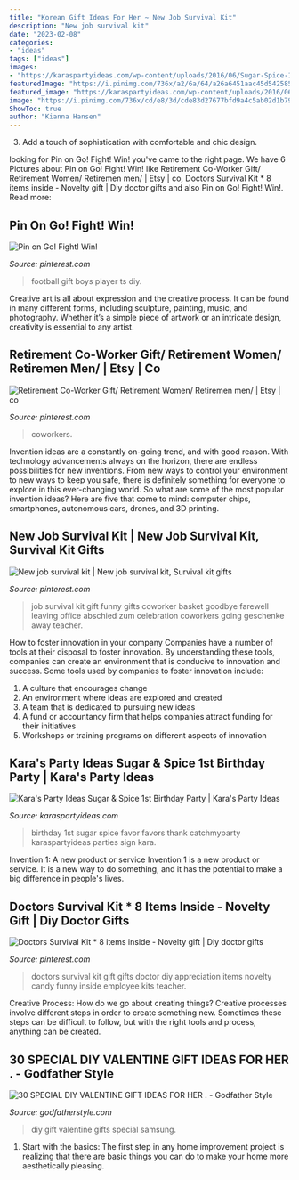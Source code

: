 ```yaml
---
title: "Korean Gift Ideas For Her ~ New Job Survival Kit"
description: "New job survival kit"
date: "2023-02-08"
categories:
- "ideas"
tags: ["ideas"]
images:
- "https://karaspartyideas.com/wp-content/uploads/2016/06/Sugar-Spice-1st-Birthday-Party-via-Karas-Party-Ideas-KarasPartyIdeas.com4_.jpeg"
featuredImage: "https://i.pinimg.com/736x/a2/6a/64/a26a6451aac45d5425856167033664b0.jpg"
featured_image: "https://karaspartyideas.com/wp-content/uploads/2016/06/Sugar-Spice-1st-Birthday-Party-via-Karas-Party-Ideas-KarasPartyIdeas.com4_.jpeg"
image: "https://i.pinimg.com/736x/cd/e8/3d/cde83d27677bfd9a4c5ab02d1b79b798--doctors-survival-kit-survival-kits.jpg"
ShowToc: true
author: "Kianna Hansen"
---
```



3. Add a touch of sophistication with comfortable and chic design.

	

		
looking for Pin on Go! Fight! Win! you've came to the right page. We have 6 Pictures about Pin on Go! Fight! Win! like Retirement Co-Worker Gift/ Retirement Women/ Retiremen men/ | Etsy | co, Doctors Survival Kit * 8 items inside - Novelty gift | Diy doctor gifts and also Pin on Go! Fight! Win!. Read more:
		
    
## Pin On Go! Fight! Win!

<img loading=lazy src="https://i.pinimg.com/736x/4a/ee/33/4aee33c8c81383f52f212540cbba0a4a.jpg" onerror="this.onerror=null;this.src='https://tse2.mm.bing.net/th?id=OIP.aJhf8-AAG4eHGyP6715FAQHaJ3&amp;pid=15.1';" alt="Pin on Go! Fight! Win!">

_Source: pinterest.com_

>football gift boys player ts diy. 

	

Creative art is all about expression and the creative process. It can be found in many different forms, including sculpture, painting, music, and photography. Whether it’s a simple piece of artwork or an intricate design, creativity is essential to any artist.

    
## Retirement Co-Worker Gift/ Retirement Women/ Retiremen Men/ | Etsy | Co

<img loading=lazy src="https://i.pinimg.com/736x/3a/55/3a/3a553aaa67a2b73fe58698ba23548cf1.jpg" onerror="this.onerror=null;this.src='https://tse2.mm.bing.net/th?id=OIP.l-_p9_ALMA4ri-fPsLnvyAHaJ3&amp;pid=15.1';" alt="Retirement Co-Worker Gift/ Retirement Women/ Retiremen men/ | Etsy | co">

_Source: pinterest.com_

>coworkers. 

	

Invention ideas are a constantly on-going trend, and with good reason. With technology advancements always on the horizon, there are endless possibilities for new inventions. From new ways to control your environment to new ways to keep you safe, there is definitely something for everyone to explore in this ever-changing world. So what are some of the most popular invention ideas? Here are five that come to mind: computer chips, smartphones, autonomous cars, drones, and 3D printing.

    
## New Job Survival Kit | New Job Survival Kit, Survival Kit Gifts

<img loading=lazy src="https://i.pinimg.com/736x/a2/6a/64/a26a6451aac45d5425856167033664b0.jpg" onerror="this.onerror=null;this.src='https://tse4.mm.bing.net/th?id=OIP.aAESJuwfQnJYesNA183-gAHaJ3&amp;pid=15.1';" alt="New job survival kit | New job survival kit, Survival kit gifts">

_Source: pinterest.com_

>job survival kit gift funny gifts coworker basket goodbye farewell leaving office abschied zum celebration coworkers going geschenke away teacher. 

	

How to foster innovation in your company
Companies have a number of tools at their disposal to foster innovation. By understanding these tools, companies can create an environment that is conducive to innovation and success. 
Some tools used by companies to foster innovation include: 

1. A culture that encourages change 
2. An environment where ideas are explored and created 
3. A team that is dedicated to pursuing new ideas 
4. A fund or accountancy firm that helps companies attract funding for their initiatives 
5. Workshops or training programs on different aspects of innovation 

    
## Kara&#039;s Party Ideas Sugar &amp; Spice 1st Birthday Party | Kara&#039;s Party Ideas

<img loading=lazy src="https://karaspartyideas.com/wp-content/uploads/2016/06/Sugar-Spice-1st-Birthday-Party-via-Karas-Party-Ideas-KarasPartyIdeas.com4_.jpeg" onerror="this.onerror=null;this.src='https://tse4.mm.bing.net/th?id=OIP.VsdR9oKnmUuhfYLItg0n_AHaLI&amp;pid=15.1';" alt="Kara&#039;s Party Ideas Sugar &amp; Spice 1st Birthday Party | Kara&#039;s Party Ideas">

_Source: karaspartyideas.com_

>birthday 1st sugar spice favor favors thank catchmyparty karaspartyideas parties sign kara. 

	

Invention 1: A new product or service
Invention 1 is a new product or service. It is a new way to do something, and it has the potential to make a big difference in people's lives.

    
## Doctors Survival Kit * 8 Items Inside - Novelty Gift | Diy Doctor Gifts

<img loading=lazy src="https://i.pinimg.com/736x/cd/e8/3d/cde83d27677bfd9a4c5ab02d1b79b798--doctors-survival-kit-survival-kits.jpg" onerror="this.onerror=null;this.src='https://tse2.mm.bing.net/th?id=OIP.qAZFDTyRKfaIMhJBUOpLoQHaLz&amp;pid=15.1';" alt="Doctors Survival Kit * 8 items inside - Novelty gift | Diy doctor gifts">

_Source: pinterest.com_

>doctors survival kit gift gifts doctor diy appreciation items novelty candy funny inside employee kits teacher. 

	

Creative Process: How do we go about creating things?
Creative processes involve different steps in order to create something new. Sometimes these steps can be difficult to follow, but with the right tools and process, anything can be created.

    
## 30 SPECIAL DIY VALENTINE GIFT IDEAS FOR HER . - Godfather Style

<img loading=lazy src="http://godfatherstyle.com/wp-content/uploads/2016/11/gifts-for-her.jpg" onerror="this.onerror=null;this.src='https://tse4.mm.bing.net/th?id=OIP.D6CGszZbzxkfaizSbNgS6gHaLH&amp;pid=15.1';" alt="30 SPECIAL DIY VALENTINE GIFT IDEAS FOR HER . - Godfather Style">

_Source: godfatherstyle.com_

>diy gift valentine gifts special samsung. 

	

1. Start with the basics: The first step in any home improvement project is realizing that there are basic things you can do to make your home more aesthetically pleasing.

